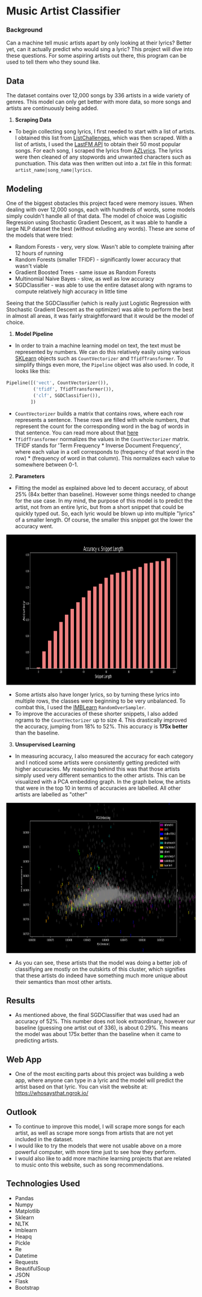 # Music Artist Classifier

### Background

Can a machine tell music artists apart by only looking at their lyrics? Better yet, can it actually predict who would sing a lyric? This project will dive into these questions.
For some aspiring artists out there, this program can be used to tell them who they sound like. 

## Data

The dataset contains over 12,000 songs by 336 artists in a wide variety of genres. This model can only get better with more data, so more songs and artists are continuously being added.

1. **Scraping Data**

- To begin collecting song lyrics, I first needed to start with a list of artists. I obtained this list from [ListChallenges](https://www.listchallenges.com/500-random-musical-artists), which was then scraped. With a list of artists, I used the [LastFM API](https://www.last.fm/api) to obtain their 50 most popular songs. For each song, I scraped the lyrics from [AZLyrics](https://www.azlyrics.com/). The lyrics were then cleaned of any stopwords and unwanted characters such as punctuation. This data was then written out into a .txt file in this format: `artist_name|song_name|lyrics`.


## Modeling

One of the biggest obstacles this project faced were memory issues. When dealing with over 12,000 songs, each with hundreds of words, some models simply couldn't handle all of that data. The model of choice was Logisitic Regression using Stochastic Gradient Descent, as it was able to handle a large NLP dataset the best (without exluding any words). These are some of the models that were tried:
  * Random Forests - very, very slow. Wasn't able to complete training after 12 hours of running
  * Random Forests (smaller TFIDF) - significantly lower accuracy that wasn't viable
  * Gradient Boosted Trees - same issue as Random Forests
  * Multinomial Naive Bayes - slow, as well as low accuracy
  * SGDClassifier - was able to use the entire dataset along with ngrams to compute relatively high accuracy in little time

Seeing that the SGDClassifier (which is really just Logistic Regression with Stochastic Gradient Descent as the optimizer) was able to perform the best in almost all areas, it was fairly straightforward that it would be the model of choice.

1. **Model Pipeline**

- In order to train a machine learning model on text, the text must be represented by numbers. We can do this relatively easily using various [SKLearn](https://scikit-learn.org/stable/) objects such as `CountVectorizer` and `TfidfTransformer`. To simplify things even more, the `Pipeline` object was also used. In code, it looks like this:
```python
Pipeline([('vect', CountVectorizer()),
          ('tfidf', TfidfTransformer()),
          ('clf', SGDClassifier()),
         ])
``` 
- `CountVectorizer` builds a matrix that contains rows, where each row represents a sentence. These rows are filled with whole numbers, that represent the count for the corresponding word in the bag of words in that sentence. You can read more about that [here](https://scikit-learn.org/stable/modules/generated/sklearn.feature_extraction.text.CountVectorizer.html)
- `TfidfTransformer` normalizes the values in the `CountVectorizer` matrix. TFIDF stands for 'Term Frequency * Inverse Document Frequency', where each value in a cell corresponds to (frequency of that word in the row) * (frequency of word in that column). This normalizes each value to somewhere between 0-1.

2. **Parameters** 

- Fitting the model as explained above led to decent accuracy, of about 25% (84x better than baseline). However some things needed to change for the use case. In my mind, the purpose of this model is to predict the artist, not from an entire lyric, but from a short snippet that could be quickly typed out. So, each lyric would be blown up into multiple "lyrics" of a smaller length. Of course, the smaller this snippet got the lower the accuracy went.
<img src = "images/accuracy_vs_snippet_bar2.png" width = 800 height = 400> 

- Some artists also have longer lyrics, so by turning these lyrics into multiple rows, the classes were beginning to be very unbalanced. To combat this, I used the [IMBLearn](https://imbalanced-learn.org/stable/) `RandomOverSampler`.
- To improve the accuracies of these shorter snippets, I also added ngrams to the `CountVectorizer` up to size 4. This drastically improved the accuracy, jumping from 18% to 52%. This accuracy is **175x better** than the baseline.

3. **Unsupervised Learning**

- In measuring accuracy, I also measured the accuracy for each category and I noticed some artists were consistently getting predicted with higher accuracies. My reasoning behind this was that those artists simply used very different semantics to the other artists. This can be visualized with a PCA embedding graph. In the graph below, the artists that were in the top 10 in terms of accuracies are labelled. All other artists are labelled as "other" 
<img src = "images/pca_embedding_spaced_out_med4.png" width = 800 height = 400>

- As you can see, these artists that the model was doing a better job of classifiying are mostly on the outskirts of this cluster, which signifies that these artists do indeed have something much more unique about their semantics than most other artists.


## Results

- As mentioned above, the final SGDClassifier that was used had an accuracy of 52%. This number does not look extraordinary, however our baseline (guessing one artist out of 336), is about 0.29%. This means the model was about 175x better than the baseline when it came to predicting artists. 


## Web App

- One of the most exciting parts about this project was building a web app, where anyone can type in a lyric and the model will predict the artist based on that lyric. You can visit the website at: https://whosaysthat.ngrok.io/


## Outlook

- To continue to improve this model, I will scrape more songs for each artist, as well as scrape more songs from artists that are not yet included in the dataset.
- I would like to try the models that were not usable above on a more powerful computer, with more time just to see how they perform. 
- I would also like to add more machine learning projects that are related to music onto this website, such as song recommendations.


## Technologies Used
- Pandas
- Numpy
- Matplotlib
- Sklearn
- NLTK
- Imblearn
- Heapq
- Pickle
- Re
- Datetime
- Requests
- BeautifulSoup
- JSON
- Flask
- Bootstrap
